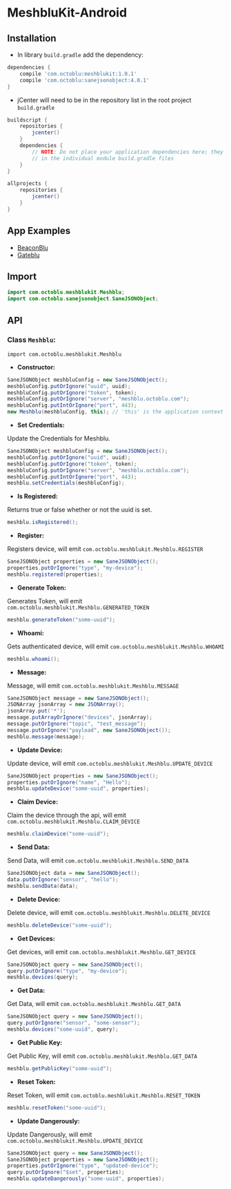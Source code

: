 # MeshbluKit-Android

## Installation

- In library `build.gradle` add the dependency:

```gradle
dependencies {
    compile 'com.octoblu:meshblukit:1.0.1'
    compile 'com.octoblu:sanejsonobject:4.0.1'
}
```

- jCenter will need to be in the repository list in the root project `build.gradle`

```gradle
buildscript {
    repositories {
        jcenter()
    }
    dependencies {
        // NOTE: Do not place your application dependencies here; they belong
        // in the individual module build.gradle files
    }
}

allprojects {
    repositories {
        jcenter()
    }
}
```

## App Examples

* [BeaconBlu](https://github.com/octoblu/BeaconBlu-Android)
* [Gateblu](https://github.com/octoblu/gateblu-android)

## Import

```java
import com.octoblu.meshblukit.Meshblu;
import com.octoblu.sanejsonobject.SaneJSONObject;
```

## API

### Class `Meshblu`:

`import com.octoblu.meshblukit.Meshblu`

- **Constructor:**

```java
SaneJSONObject meshbluConfig = new SaneJSONObject();
meshbluConfig.putOrIgnore("uuid", uuid);
meshbluConfig.putOrIgnore("token", token);
meshbluConfig.putOrIgnore("server", "meshblu.octoblu.com");
meshbluConfig.putIntOrIgnore("port", 443);
new Meshblu(meshbluConfig, this); // 'this' is the application context
```

- **Set Credentials:**

Update the Credentials for Meshblu.

```java
SaneJSONObject meshbluConfig = new SaneJSONObject();
meshbluConfig.putOrIgnore("uuid", uuid);
meshbluConfig.putOrIgnore("token", token);
meshbluConfig.putOrIgnore("server", "meshblu.octoblu.com");
meshbluConfig.putIntOrIgnore("port", 443);
meshblu.setCredentials(meshbluConfig);
```

- **Is Registered:**

Returns true or false whether or not the uuid is set.

```java
meshblu.isRegistered();
```

- **Register:**

Registers device, will emit `com.octoblu.meshblukit.Meshblu.REGISTER`

```java
SaneJSONObject properties = new SaneJSONObject();
properties.putOrIgnore("type", "my-device");
meshblu.registered(properties);
```

- **Generate Token:**

Generates Token, will emit `com.octoblu.meshblukit.Meshblu.GENERATED_TOKEN`

```java
meshblu.generateToken("some-uuid");
```


- **Whoami:**

Gets authenticated device, will emit `com.octoblu.meshblukit.Meshblu.WHOAMI`

```java
meshblu.whoami();
```
- **Message:**

Message, will emit `com.octoblu.meshblukit.Meshblu.MESSAGE`


```java
SaneJSONObject message = new SaneJSONObject();
JSONArray jsonArray = new JSONArray();
jsonArray.put('*');
message.putArrayOrIgnore("devices", jsonArray);
message.putOrIgnore("topic", "test_message");
message.putOrIgnore("payload", new SaneJSONObject());
meshblu.message(message);
```

- **Update Device:**

Update device, will emit `com.octoblu.meshblukit.Meshblu.UPDATE_DEVICE`

```java
SaneJSONObject properties = new SaneJSONObject();
properties.putOrIgnore("name", "Hello");
meshblu.updateDevice("some-uuid", properties);
```

- **Claim Device:**

Claim the device through the api, will emit `com.octoblu.meshblukit.Meshblu.CLAIM_DEVICE`

```java
meshblu.claimDevice("some-uuid");
```

- **Send Data:**

Send Data, will emit `com.octoblu.meshblukit.Meshblu.SEND_DATA`

```java
SaneJSONObject data = new SaneJSONObject();
data.putOrIgnore("sensor", "hello");
meshblu.sendData(data);
```

- **Delete Device:**

Delete device, will emit `com.octoblu.meshblukit.Meshblu.DELETE_DEVICE`

```java
meshblu.deleteDevice("some-uuid");
```

- **Get Devices:**

Get devices, will emit `com.octoblu.meshblukit.Meshblu.GET_DEVICE`

```java
SaneJSONObject query = new SaneJSONObject();
query.putOrIgnore("type", "my-device");
meshblu.devices(query);
```

- **Get Data:**

Get Data, will emit `com.octoblu.meshblukit.Meshblu.GET_DATA`

```java
SaneJSONObject query = new SaneJSONObject();
query.putOrIgnore("sensor", "some-sensor");
meshblu.devices("some-uuid", query);
```

- **Get Public Key:**

Get Public Key, will emit `com.octoblu.meshblukit.Meshblu.GET_DATA`

```java
meshblu.getPublicKey("some-uuid");
```

- **Reset Token:**

Reset Token, will emit `com.octoblu.meshblukit.Meshblu.RESET_TOKEN`

```java
meshblu.resetToken("some-uuid");
```

- **Update Dangerously:**

Update Dangerously, will emit `com.octoblu.meshblukit.Meshblu.UPDATE_DEVICE`

```java
SaneJSONObject query = new SaneJSONObject();
SaneJSONObject properties = new SaneJSONObject();
properties.putOrIgnore("type", "updated-device");
query.putOrIgnore("$set", properties);
meshblu.updateDangerously("some-uuid", properties);
```
